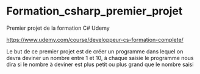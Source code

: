 # Formation_csharp_premier_projet

Premier projet de la formation C# Udemy

https://www.udemy.com/course/developpeur-cs-formation-complete/

Le but de ce premier projet est de créer un programme dans lequel on devra deviner un nombre entre 1 et 10, à chaque saisie le programme nous dira si le nombre à deviner est plus petit ou plus grand que le nombre saisi
